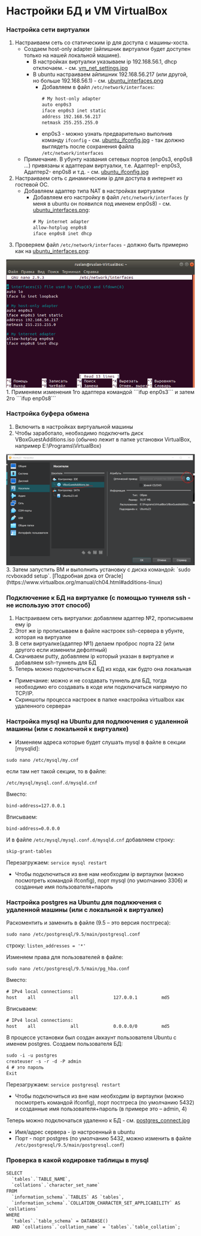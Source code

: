# Настройки БД и VM VirtualBox

### Настройка сети виртуалки
1. Настраиваем сеть со статическим ip для доступа с машины-хоста.
    + Создаем host-only adapter (айпишник виртуалки будет доступен только на нашей локальной машине). 
        + В настройках виртуалки указываем ip 192.168.56.1, dhcp отключаем.  - см. [vm_net_settings.jpg](vm_net_settings.jpg)
        + В ubuntu настраиваем айпишник 192.168.56.217 (или другой, но больше 192.168.56.1) - см. [ubuntu_interfaces.png](ubuntu_interfaces.png)
            + Добавляем в файл ```/etc/network/interfaces```:
                ```
                # My host-only adapter
                auto enp0s3
                iface enp0s3 inet static
                address 192.168.56.217
                netmask 255.255.255.0
                ```
            + enp0s3 - можно узнать предварительно выполнив команду ```ifconfig```  - см. [ubuntu_ifconfig.jpg](ubuntu_ifconfig.jpg) - так должно выглядеть после сохранения файла ```/etc/network/interfaces```
    + Примечание. 
    В убунту названия сетевых портов (enp0s3, enp0s8 …) привязаны к адаптерам виртуалки, т.е. Адаптер1- enp0s3, Адаптер2- enp0s8 и т.д. - см. [ubuntu_ifconfig.jpg](ubuntu_ifconfig.jpg)
1. Настраиваем сеть с динамическим ip для доступа в интернет из гостевой ОС.
    + Добавляем адаптер типа NAT в настройках виртуалки
        + Добавляем его настройку в файл ```/etc/network/interfaces``` (у меня в ubuntu он появился под именем enp0s8) - см. [ubuntu_interfaces.png](ubuntu_interfaces.png):
            ```
            # My internet adapter
            allow-hotplug enp0s8
            iface enp0s8 inet dhcp
            ```
1. Проверяем файл ```/etc/network/interfaces``` - должно быть примерно как на [ubuntu_interfaces.png](ubuntu_interfaces.png):
<img width="600" alt="ubuntu_interfaces.png" src="ubuntu_interfaces.png">
1. Применяем изменения 1го адаптера командой ```ifup enp0s3``` и затем 2го ```ifup enp0s8```

### Настройка буфера обмена
1. Включить в настройках виртуальной машины
2. Чтобы заработало, необходимо подключить диск VBoxGuestAdditions.iso (обычно лежит в папке установки VirtualBox, например E:\Programs\VirtualBox)
<img width="600px" alt="vbox_guest_additions.png" src="vbox_guest_additions.png"/>
3. Затем запустить ВМ и выполнить установку с диска командой: `sudo rcvboxadd setup`. [Подробная дока от Oracle](https://www.virtualbox.org/manual/ch04.html#additions-linux)


### Подключение к БД на виртуалке (с помощью туннеля ssh - не использую этот способ)
1. Настраиваем сеть виртуалки: добавляем адаптер №2, прописываем ему ip
1. Этот же ip прописываем в файле настроек ssh-сервера в убунте, которая на виртуалке
1. В сети виртуалке(адаптер №1) делаем проброс порта 22 (или другого если изменили дефолтный)
1. Скачиваем putty, добавляем ip который указан в виртуалке и добавляем ssh-туннель для БД
1. Теперь можно подключаться к БД из кода, как будто она локальная

+ Примечание: можно и не создавать туннель для БД, тогда необходимо его создавать в коде или подключаться напрямую по TCP/IP.
+ Скриншоты процесса настроек в папке «настройка virtualbox как удаленного сервера»

### Настройка mysql на Ubuntu для подлкючения с удаленной машины (или с локальной к виртуалке)
+ Изменяем адреса которые будет слушать mysql в файле в секции [mysqlid]:
```
sudo nano /etc/mysql/my.cnf
```
если там нет такой секции, то в файле:
```
/etc/mysql/mysql.conf.d/mysqld.cnf
```
Вместо: 
```
bind-address=127.0.0.1
```
Вписываем: 
```
bind-address=0.0.0.0
```

И в файле ```/etc/mysql/mysql.conf.d/mysqld.cnf``` добавляем строку:
```
skip-grant-tables
```
Перезагружаем: ```service mysql restart```
+ Чтобы подключиться из вне нам необходим ip виртаулки (можно посмотреть командой ifconfig), порт mysql (по умолчанию 3306) и созданные имя пользователя+пароль


### Настройка postgres на Ubuntu для подлкючения с удаленной машины (или с локальной к виртуалке)
Раскоментить и заменить в файле (9.5 – это версия постгреса):
```
sudo nano /etc/postgresql/9.5/main/postgresql.conf
```
строку:
```listen_addresses = '*'```

Изменяем права для пользователей в файле:
```
sudo nano /etc/postgresql/9.5/main/pg_hba.conf
```
Вместо: 
```
# IPv4 local connections:
host    all             all             127.0.0.1         md5
```
Вписываем: 
```
# IPv4 local connections:
host    all             all             0.0.0.0/0         md5
```

В процессе установки был создан аккаунт пользователя Ubuntu с именем postgres.
Создаем пользователя БД:
```
sudo -i -u postgres
createuser -s -r -d -P admin
4 # это пароль
Exit
```
Перезагружаем: ```service postgresql restart```
+ Чтобы подключиться из вне нам необходим ip виртаулки (можно посмотреть командой ifconfig), порт постгреса (по умолчанию 5432) и созданные имя пользователя+пароль (в примере это – admin, 4)

Теперь можно подключаться удаленно к БД  - см. [postgres_connect.jpg](postgres_connect.jpg)
+ Имя/адрес сервера - ip настроенный в ubuntu
+ Порт - порт postgres (по умолчанию 5432, можно изменить в файле ```/etc/postgresql/9.5/main/postgresql.conf```)

### Проверка в какой кодировке таблицы в mysql
```mysql
SELECT
  `tables`.`TABLE_NAME`,
  `collations`.`character_set_name`
FROM
  `information_schema`.`TABLES` AS `tables`,
  `information_schema`.`COLLATION_CHARACTER_SET_APPLICABILITY` AS `collations`
WHERE
  `tables`.`table_schema` = DATABASE()
  AND `collations`.`collation_name` = `tables`.`table_collation`;
```

